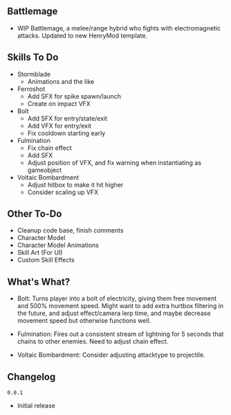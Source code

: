## Battlemage
- WIP Battlemage, a melee/range hybrid who fights with electromagnetic attacks. Updated to new HenryMod template.

## Skills To Do
- Stormblade
  - Animations and the like
- Ferroshot
  - Add SFX for spike spawn/launch
  - Create on impact VFX
- Bolt
  - Add SFX for entry/state/exit
  - Add VFX for entry/exit
  - Fix cooldown starting early
- Fulmination
  - Fix chain effect
  - Add SFX
  - Adjust position of VFX, and fix warning when instantiating as gameobject
- Voltaic Bombardment
  - Adjust hitbox to make it hit higher
  - Consider scaling up VFX
 
 ## Other To-Do
- Cleanup code base, finish comments
- Character Model
- Character Model Animations
- Skill Art (For UI)
- Custom Skill Effects

## What's What?
- Bolt: Turns player into a bolt of electricity, giving them free movement and 500% movement speed. Might want to add extra hurtbox filtering in the future, and adjust effect/camera lerp time, and maybe decrease movement speed but otherwise functions well.

- Fulmination: Fires out a consistent stream of lightning for 5 seconds that chains to other enemies. Need to adjust chain effect.

- Voltaic Bombardment: Consider adjusting attacktype to projectile.

## Changelog
`0.0.1`
- Initial release
